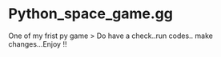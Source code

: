 # Python_space_game.gg
One of my frist py game >
Do have a check..run codes.. make changes...Enjoy !!

